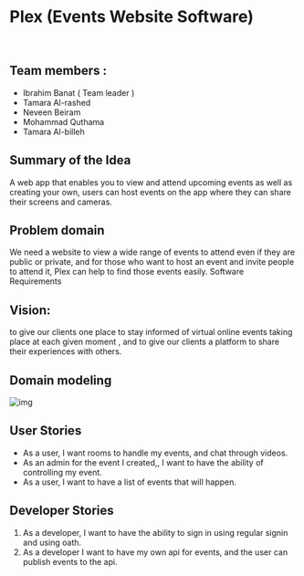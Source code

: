 # Plex (Events Website Software)
​
## Team members : 
* Ibrahim Banat ( Team leader )
* Tamara Al-rashed 
* Neveen Beiram
* Mohammad Quthama
* Tamara Al-billeh
​
## Summary of the Idea 
A web app that enables you to view and attend upcoming events as well as creating your own, users can host events on the app where they can share their screens and cameras.
​
​
## Problem domain 
We need a website to view a wide range of events to attend even if they are public or private, and for those who want to host an event and invite people to attend it, Plex can help to find those events easily.
Software Requirements
​
## Vision: 
to give our clients one place to stay informed of virtual online events taking place at each given moment , and to give our clients a platform to share their experiences with others.


## Domain modeling 

![img](https://f.top4top.io/p_1987hx8x31.png)


## User Stories

- As a user, I want rooms to handle my events, and chat through videos.
- As an admin for the event I created,, I want to have the ability of controlling my event. 
- As a user, I want to have a list of events  that will happen.

## Developer Stories

1. As a developer, I want to have the ability to sign in using regular signin and using oath.
2. As a developer I want to have my own api for events, and the user can publish events to the api.
